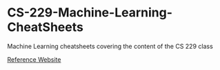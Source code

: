 # CS-229-Machine-Learning-CheatSheets
Machine Learning cheatsheets covering the content of the CS 229 class

[Reference Website](https://stanford.edu/~shervine/teaching/cs-229/)

